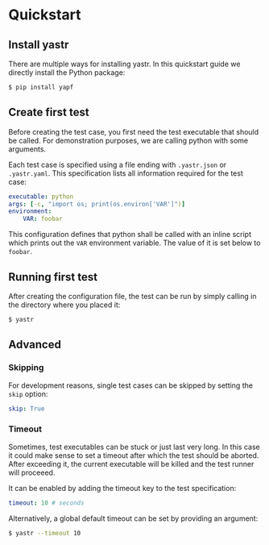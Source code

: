 # Quickstart

## Install yastr

There are multiple ways for installing yastr. In this quickstart guide we directly install the Python package:

```bash
$ pip install yapf
```

## Create first test

Before creating the test case, you first need the test executable that should be called. For demonstration purposes, we
are calling python with some arguments.

Each test case is specified using a file ending with `.yastr.json` or `.yastr.yaml`. This specification lists all
information required for the test case:

```yaml
executable: python
args: [-c, "import os; print(os.environ['VAR']")]
environment:
    VAR: foobar
```

This configuration defines that python shall be called with an inline script which prints out the `VAR` environment variable. The value of it is set below to `foobar`.

## Running first test

After creating the configuration file, the test can be run by simply calling in the directory where you placed it:

```bash
$ yastr
```


## Advanced

### Skipping

For development reasons, single test cases can be skipped by setting the `skip` option:

```yaml
skip: True
```

### Timeout

Sometimes, test executables can be stuck or just last very long. In this case it could make sense to set a timeout after which the test should be aborted. After exceeding it, the current executable will be killed and the test runner will proceeed.

It can be enabled by adding the timeout key to the test specification:

```yaml
timeout: 10 # seconds
```

Alternatively, a global default timeout can be set by providing an argument:

```bash
$ yastr --timeout 10
```
